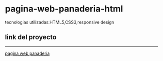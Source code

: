 # pagina-web-panaderia-html
 tecnologias utilizadas:HTML5,CSS3,responsive design

 
## link del proyecto
 ------

 <a href="https://xbernardoalvez66.github.io/pagina-web-panaderia-html/pagina-web-panaderia-html/index.html">pagina web panaderia</a>

